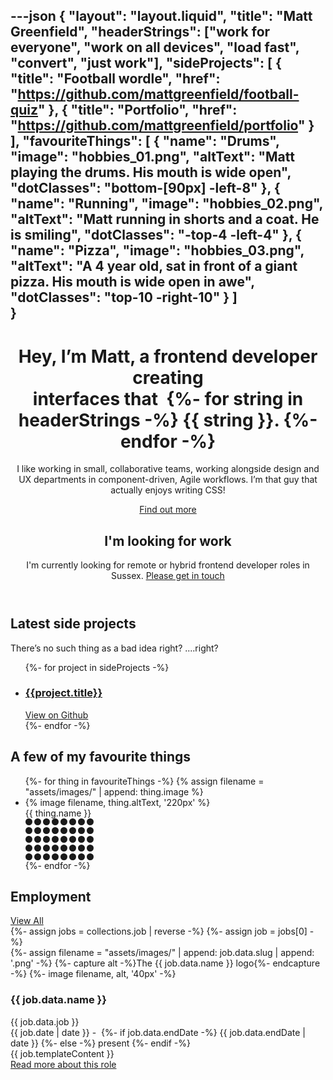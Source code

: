 ---json
{
    "layout": "layout.liquid",
    "title": "Matt Greenfield",
    "headerStrings": ["work for everyone", "work on all devices", "load fast", "convert", "just work"],
    "sideProjects": [
        { "title": "Football wordle", "href": "https://github.com/mattgreenfield/football-quiz" },
        { "title": "Portfolio", "href": "https://github.com/mattgreenfield/portfolio" }
    ],
    "favouriteThings": [
        {
            "name": "Drums",
            "image": "hobbies_01.png",
            "altText": "Matt playing the drums. His mouth is wide open",
            "dotClasses": "bottom-[90px] -left-8"
        },
        {
            "name": "Running",
            "image": "hobbies_02.png",
            "altText": "Matt running in shorts and a coat. He is smiling",
            "dotClasses": "-top-4 -left-4"
        },
        {
            "name": "Pizza",
            "image": "hobbies_03.png",
            "altText": "A 4 year old, sat in front of a giant pizza. His mouth is wide open in awe",
            "dotClasses": "top-10 -right-10"
        }
    ]   
}
---

<div class="space-y-10 lg:space-y-28 md:space-y-12">
<header 
class="mb-10 mt-20"
x-data="{ 
    scrolled: 0,
    strings: ['work for everyone', 'work on all devices', 'convert', 'just work' ],
    currentIndex: -1,
    headerScrollPerc: 0,
    toTop: 218.5,
    handleScroll(e) {
        this.setScrollPerc();
    },
    setScrollPerc() {
        const top = $root.getBoundingClientRect().top;
        if (top < -this.toTop ) return;
        this.headerScrollPerc = top / 1.2;
    },
    init() {
        this.toTop = window.pageYOffset + $root.getBoundingClientRect().top
        this.setScrollPerc();
        const incrementString = () => {
            if (this.currentIndex === this.strings.length - 1) {
                this.currentIndex = 0;
            }
            this.currentIndex = this.currentIndex + 1;
            window.setTimeout(incrementString, 2200);
        }
        incrementString();
    },
}"
@scroll.window.throttle.16ms="handleScroll"
>
    <div class="flex gap-10">
    <div class="mb-10">
        <h1 class="font-semibold text-xl sm:text-2xl md:text-4xl overflow-hidden">
            <span class="sm:block">
                Hey, I’m Matt,
            </span>
            a frontend developer creating <br class="hidden sm:block" />interfaces that&nbsp;<span class="relative">
            {%- for string in headerStrings -%}
                <span x-show="currentIndex === {{forloop.index0}}" x-cloak
                    class="absolute w-screen"
                    x-transition:enter="transition duration-1000"
                    x-transition:enter-start="transform translate-y-full opacity-0"
                    x-transition:enter-end="transform translate-y-0 opacity-1"
                    x-transition:leave="transition duration-1000"
                    x-transition:leave-start="transform"
                    x-transition:leave-end="transform -translate-y-full opacity-0"
                >{{ string }}.</span>
            {%- endfor -%}</span>
        </h1>
        <p class="max-w-screen-sm mb-8">I like working in small, collaborative teams, working alongside design and UX departments in component-driven, Agile workflows. I’m that guy that actually enjoys writing CSS!</p>
        <div class="flex gap-4">
            <a href="/cv" class="button"><span>Find out more</span></a>
        </div>
    </div>
    <div class="relative hidden md:block" x-bind:style="{ '--scrollPerc': toTop - headerScrollPerc }">
        <div class="not-sr-only absolute top-0 left-0 space-y-4">
            <div 
                class="h-20 w-screen rounded-full bg-[var(--color-secondary)] opacity-90 translate-x-[calc(var(--scrollPerc)*1.15px)]" >
            </div>
            <div 
                class="h-20 w-screen rounded-full bg-[var(--color-secondary)] opacity-70 ml-[5%] translate-x-[calc(var(--scrollPerc)*1px)]" >
            </div>
        </div>
    </div>
    </div>
    <div class="info-box">
        <h2 class="text-lg">I'm looking for work</h2>
        <p>I'm currently looking for remote or hybrid frontend developer roles in Sussex. <a class="font-semibold link" href="mailto:gmattgreenfield@gmail.com">Please get in touch</a></p>
    </div>
</header>

<section>
    <h2>Latest side projects</h2>
    <p>There’s no such thing as a bad idea right? ....right?</p>
    <ul class="grid gap-4 mt-2 sm:grid-cols-2">
        {%- for project in sideProjects -%}
        <li>
            <a href="{{project.href}}" class="group overflow-hidden block card !pt-14 !pb-2.5" target="_blank">
                <div class="translate-y-6 group-hover:translate-y-0 duration-300">
                    <h3 class="m-0">{{project.title}}</h3>
                    <span class="opacity-0 group-hover:opacity-100 transition-opacity duration-500 text-gray-500 text-base link-with-arrow">View on Github</span>
                </div>
            </a>
        </li>
        {%- endfor -%}
    </ul>
</section>

<section 
    x-data="{
        x: 8,
        y: 8,
        v: {x: 0, y: 0},
        setViewportSize() {
            const el = document.documentElement;
            this.v = {
                x: el.clientWidth,
                y: el.clientHeight,
            }
        },
        init() {
            this.setViewportSize();
        }
    }" 
    x-bind:style="{ '--pos-x': `${x}`, '--pos-y': `${y}` }" 
    @mousemove.window="(event) => {
        x = (event.clientX - (v.x/2)) / 60;
        y = (event.clientY - (v.y/2)) / 60;
    }"
>
    <h2 class="mb-10">A few of my favourite things</h2>
    <ul class="grid md:flex justify-around gap-20 px-10 mt-2">
        {%- for thing in favouriteThings -%}
                {% assign filename = "assets/images/" | append: thing.image %}
        <li class="relative">
            <div class="border-2 border-black">
                {% image filename, thing.altText, '220px' %}
            </div>
            <div class="card font-semibold text-xl !pt-14 !pb-4 follow-cursor relative -top-12 left-4 z-10">{{ thing.name }}</div>
            <svg width="109" height="67" viewBox="0 0 109 67" fill="currentColor" xmlns="http://www.w3.org/2000/svg" 
                class="text-[var(--color-secondary)] absolute {{ thing.dotClasses }}">
                <circle cx="5.5" cy="5.5" r="5.5" />
                <circle cx="19.5" cy="5.5" r="5.5" />
                <circle cx="33.5" cy="5.5" r="5.5" />
                <circle cx="47.5" cy="5.5" r="5.5" />
                <circle cx="61.5" cy="5.5" r="5.5" />
                <circle cx="75.5" cy="5.5" r="5.5" />
                <circle cx="89.5" cy="5.5" r="5.5" />
                <circle cx="103.5" cy="5.5" r="5.5" />
                <circle cx="5.5" cy="19.5" r="5.5" />
                <circle cx="19.5" cy="19.5" r="5.5" />
                <circle cx="33.5" cy="19.5" r="5.5" />
                <circle cx="47.5" cy="19.5" r="5.5" />
                <circle cx="61.5" cy="19.5" r="5.5" />
                <circle cx="75.5" cy="19.5" r="5.5" />
                <circle cx="89.5" cy="19.5" r="5.5" />
                <circle cx="103.5" cy="19.5" r="5.5" />
                <circle cx="5.5" cy="33.5" r="5.5" />
                <circle cx="19.5" cy="33.5" r="5.5" />
                <circle cx="33.5" cy="33.5" r="5.5" />
                <circle cx="47.5" cy="33.5" r="5.5" />
                <circle cx="61.5" cy="33.5" r="5.5" />
                <circle cx="75.5" cy="33.5" r="5.5" />
                <circle cx="89.5" cy="33.5" r="5.5" />
                <circle cx="103.5" cy="33.5" r="5.5" />
                <circle cx="5.5" cy="47.5" r="5.5" />
                <circle cx="19.5" cy="47.5" r="5.5" />
                <circle cx="33.5" cy="47.5" r="5.5" />
                <circle cx="47.5" cy="47.5" r="5.5" />
                <circle cx="61.5" cy="47.5" r="5.5" />
                <circle cx="75.5" cy="47.5" r="5.5" />
                <circle cx="89.5" cy="47.5" r="5.5" />
                <circle cx="103.5" cy="47.5" r="5.5" />
                <circle cx="5.5" cy="61.5" r="5.5" />
                <circle cx="19.5" cy="61.5" r="5.5" />
                <circle cx="33.5" cy="61.5" r="5.5" />
                <circle cx="47.5" cy="61.5" r="5.5" />
                <circle cx="61.5" cy="61.5" r="5.5" />
                <circle cx="75.5" cy="61.5" r="5.5" />
                <circle cx="89.5" cy="61.5" r="5.5" />
                <circle cx="103.5" cy="61.5" r="5.5" />
            </svg>
        </li>
        {%- endfor -%}
    </ul>
</section>

<section>
    <div class="flex justify-between">
        <h2 class="mb-4">Employment</h2>
        <div>
            <a href="/cv" class="link">View All</a>
        </div>
    </div>
    {%- assign jobs = collections.job | reverse -%}
    {%- assign job = jobs[0] -%}
    <div class="card">
        <div class="flex gap-4 items-start mb-2 flex-wrap">
            <div class="w-10 h-10">
            {%- assign filename = "assets/images/" | append: job.data.slug | append: '.png' -%}
            {%- capture alt -%}The {{ job.data.name }} logo{%- endcapture -%}
            {%- image filename, alt, '40px' -%}
            </div>
            <div>
                <h3 class="mb-0 leading-none text-lg">{{ job.data.name }}</h3>
                <span class="text-base">{{ job.data.job }}</span>
            </div>
            <div class="text-gray-500 -mt-2 ml-auto text-sm">
                {{ job.date | date }} -&nbsp;
                {%- if job.data.endDate -%}
                    {{ job.data.endDate | date }}
                {%- else -%}
                    present
                {%- endif -%}
            </div>
        </div>
        <div>{{ job.templateContent }}</div>
        <div class="text-center bg-gradient-to-t from-white pb-5 pt-20 relative -bottom-6 -mt-56">
            <a href="/cv#upzelo" class=" bg-white link-with-arrow">Read more about this role</a>
        </div>
    </div>
</section>
</div>
